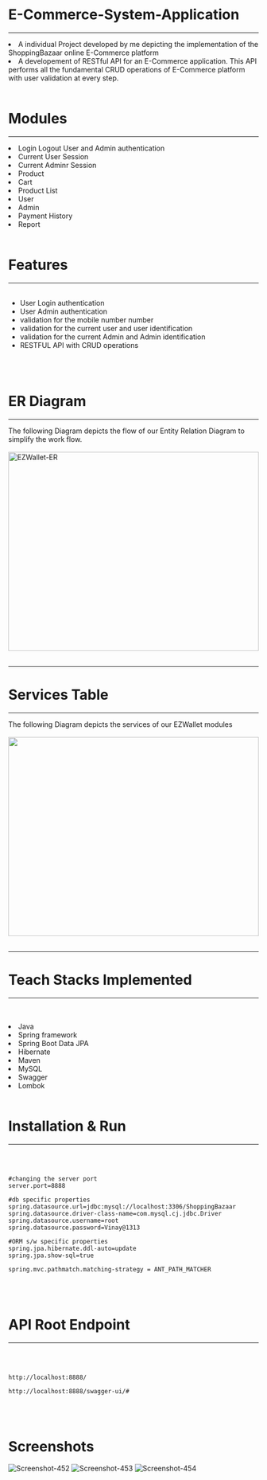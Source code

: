 # E-Commerce-System-Application
<hr>
<li>A individual Project developed by me depicting the implementation of the ShoppingBazaar online E-Commerce platform
<li>A developement of RESTful API for an E-Commerce application. This API performs all the fundamental CRUD operations of E-Commerce platform with user validation at every step.
<br>
 

<br>


# Modules
<hr>
<li>Login Logout User and Admin authentication
<li>Current User Session 
<li>Current Adminr Session
<li>Product
<li>Cart
<li>Product List
<li>User
<li>Admin
<li>Payment History
<li>Report


<br>
<br>

# Features
<hr>
<br>

- User Login authentication
- User Admin authentication
- validation for the mobile number number
- validation for the current user and user identification
- validation for the current Admin and Admin identification
- RESTFUL API with CRUD operations

<br>
<br>


# ER Diagram
<hr>
The following Diagram depicts the flow of our Entity Relation Diagram to simplify the work flow.
<br>
<br>
  <img src="https://i.ibb.co/6XVkNh0/EZWallet-ER.png" alt="EZWallet-ER" border="0"  width="100%" height="400">

<br>
<br>
<hr>

# Services Table
<hr>
The following Diagram depicts the services of our EZWallet modules
<br>
<br>
  
  
<img src="https://i.ibb.co/K9XNjLb/2.jpg"  width="100%" height="400">
<br>
<br>
<hr>
  


# Teach Stacks Implemented
<hr>
<br>
<br>
<li>Java
<li>Spring framework
<li>Spring Boot Data JPA
<li>Hibernate
<li>Maven
<li>MySQL
<li>Swagger
<li>Lombok

  

<br>
<br>

# Installation & Run
<hr>
<br>
<br>

```
#changing the server port
server.port=8888

#db specific properties
spring.datasource.url=jdbc:mysql://localhost:3306/ShoppingBazaar
spring.datasource.driver-class-name=com.mysql.cj.jdbc.Driver
spring.datasource.username=root
spring.datasource.password=Vinay@1313

#ORM s/w specific properties
spring.jpa.hibernate.ddl-auto=update
spring.jpa.show-sql=true

spring.mvc.pathmatch.matching-strategy = ANT_PATH_MATCHER

```

<br>
<br>

# API Root Endpoint
<hr>
<br>
<br>

```
http://localhost:8888/
```

```
http://localhost:8888/swagger-ui/#
```
<br>
<br>


# Screenshots



<img src="https://i.ibb.co/PMq2JQK/Screenshot-452.png" alt="Screenshot-452" border="0">
<img src="https://i.ibb.co/PQmb4cS/Screenshot-453.png" alt="Screenshot-453" border="0">
<img src="https://i.ibb.co/PM03DWq/Screenshot-454.png" alt="Screenshot-454" border="0">
